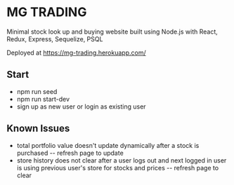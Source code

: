 # MG TRADING

Minimal stock look up and buying website built using Node.js with React, Redux, Express, Sequelize, PSQL

Deployed at https://mg-trading.herokuapp.com/

## Start

* npm run seed
* npm run start-dev
* sign up as new user or login as existing user

## Known Issues

* total portfolio value doesn't update dynamically after a stock is purchased -- refresh page to update
* store history does not clear after a user logs out and next logged in user is using previous user's store for stocks and prices -- refresh page to clear
